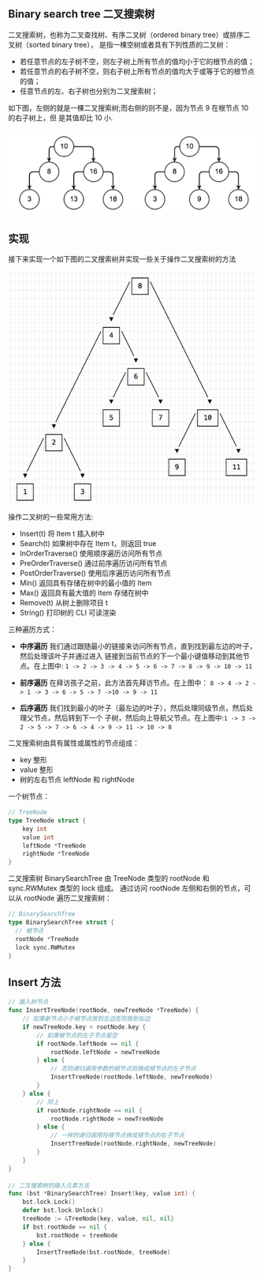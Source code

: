 ## Binary search tree 二叉搜索树

二叉搜索树，也称为二叉查找树、有序二叉树（ordered binary tree）或排序二叉树（sorted binary tree），
是指一棵空树或者具有下列性质的二叉树：

- 若任意节点的左子树不空，则左子树上所有节点的值均小于它的根节点的值；
- 若任意节点的右子树不空，则右子树上所有节点的值均大于或等于它的根节点的值；
- 任意节点的左、右子树也分别为二叉搜索树；

如下图，左侧的就是一棵二叉搜索树;而右侧的则不是，因为节点 9 在根节点 10 的右子树上，但
是其值却比 10 小.

![BinarySearchTree](/image/binarysearchtree.png)

## 实现

接下来实现一个如下图的二叉搜索树并实现一些关于操作二叉搜索树的方法

![Binarysearchtree-1](/image/binarysearchtree-1.png)

操作二叉树的一些常用方法:

- Insert(t) 将 Item t 插入树中
- Search(t) 如果树中存在 Item t，则返回 true
- InOrderTraverse() 使用顺序遍历访问所有节点
- PreOrderTraverse() 通过前序遍历访问所有节点
- PostOrderTraverse() 使用后序遍历访问所有节点
- Min() 返回具有存储在树中的最小值的 Item
- Max() 返回具有最大值的 Item 存储在树中
- Remove(t) 从树上删除项目 t
- String() 打印树的 CLI 可读渲染

三种遍历方式：

- **中序遍历** 我们通过跟随最小的链接来访问所有节点，直到找到最左边的叶子，然后处理该叶子并通过进入
  链接到当前节点的下一个最小键值移动到其他节点。在上图中:
  `1 -> 2 -> 3 -> 4 -> 5 -> 6 -> 7 -> 8 -> 9 -> 10 -> 11`

- **前序遍历** 在拜访孩子之前，此方法首先拜访节点。在上图中：
  `8 -> 4 -> 2 -> 1 -> 3 -> 6 -> 5 -> 7 ->10 -> 9 -> 11`

- **后序遍历** 我们找到最小的叶子（最左边的叶子），然后处理同级节点，然后处理父节点，然后转到下一个
  子树，然后向上导航父节点。在上图中:`1 -> 3 -> 2 -> 5 -> 7 -> 6 -> 4 -> 9 -> 11 -> 10 -> 8`

二叉搜索树由具有属性或属性的节点组成：

- key 整形
- value 整形
- 树的左右节点 leftNode 和 rightNode

一个树节点：

```GO
// TreeNode
type TreeNode struct {
    key int
    value int
    leftNode *TreeNode
    rightNode *TreeNode
}
```

二叉搜索树 BinarySearchTree 由 TreeNode 类型的 rootNode 和 sync.RWMutex 类型的 lock 组成。 通过访问
rootNode 左侧和右侧的节点，可以从 rootNode 遍历二叉搜索树：

```GO
// BinarySearchTree
type BinarySearchTree struct {
  // 根节点
  rootNode *TreeNode
  lock sync.RWMutex
}
```

## Insert 方法

```GO
// 插入树节点
func InsertTreeNode(rootNode, newTreeNode *TreeNode) {
	// 如果新节点小于根节点放到左边否则放到右边
	if newTreeNode.key < rootNode.key {
		// 如果根节点的左子节点是空
		if rootNode.leftNode == nil {
			rootNode.leftNode = newTreeNode
		} else {
			// 否则递归调用参数的根节点则换成根节点的左子节点
			InsertTreeNode(rootNode.leftNode, newTreeNode)
		}
	} else {
		// 同上
		if rootNode.rightNode == nil {
			rootNode.rightNode = newTreeNode
		} else {
			// 一样的递归调用将根节点换成根节点的右子节点
			InsertTreeNode(rootNode.rightNode, newTreeNode)
		}
	}
}

// 二叉搜索树的插入元素方法
func (bst *BinarySearchTree) Insert(key, value int) {
	bst.lock.Lock()
	defer bst.lock.Unlock()
	treeNode := &TreeNode{key, value, nil, nil}
	if bst.rootNode == nil {
		bst.rootNode = treeNode
	} else {
		InsertTreeNode(bst.rootNode, treeNode)
	}
}
```
